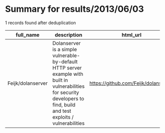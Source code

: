 
# Summary for results/2013/06/03
    
1 records found after deduplication

| full_name | description | html_url | matched_list | matched_count | pushed_at | size | stargazers_count | language | forks_count | vul_ids |
|-------------------|----------------------------------------------------------------------------------------------------------------------------------------------------------------------------|--------------------------------------|----------------|-----------------|---------------------------|--------|--------------------|------------|---------------|-----------|
| Feijk/dolanserver | Dolanserver is a simple vulnerable-by-default HTTP server example with built in vulnerabilities for security developers to find, build and test exploits / vulnerabilities | https://github.com/Feijk/dolanserver | ['exploit'] | 1 | 2013-06-03 12:19:13+00:00 | 108 | 0 | nan | 0 | [] |
